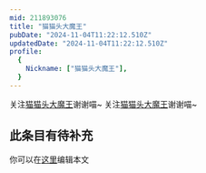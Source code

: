 ```yaml
---
mid: 211893076
title: "猫猫头大魔王"
pubDate: "2024-11-04T11:22:12.510Z"
updatedDate: "2024-11-04T11:22:12.510Z"
profile:
  {
    Nickname: ["猫猫头大魔王"],
  }
---
```


关注[猫猫头大魔王](https://space.bilibili.com/211893076)谢谢喵~ 关注[猫猫头大魔王](https://space.bilibili.com/211893076)谢谢喵~

## 此条目有待补充
你可以在[这里](https://github.com/Yuhanawa/VTuber.ICU-Content/edit/master/v/猫猫头大魔王/index.md)编辑本文
